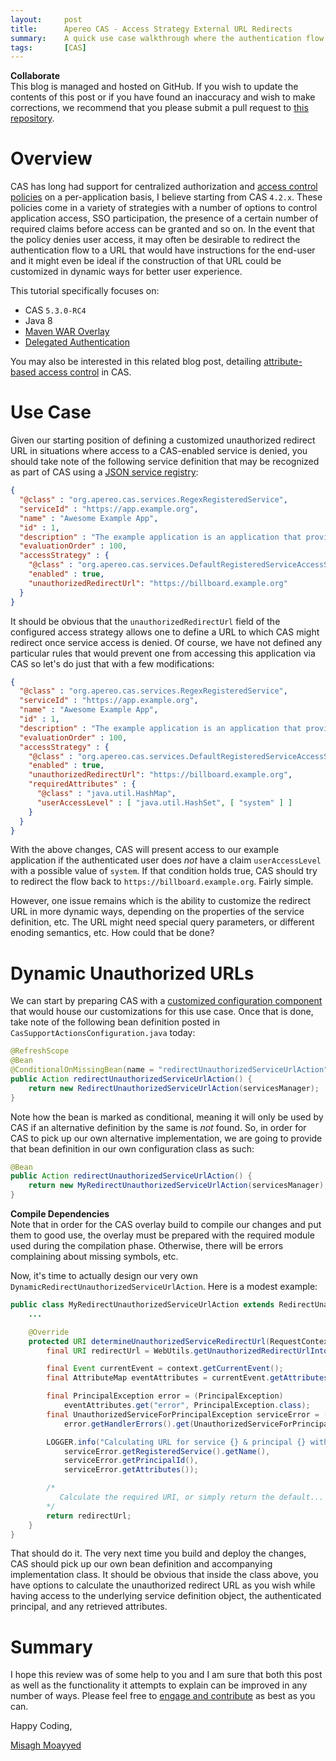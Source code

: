 ```yaml
---
layout:     post
title:      Apereo CAS - Access Strategy External URL Redirects
summary:    A quick use case walkthrough where the authentication flow in CAS is to be redirected to a customized external URL if service access is denied.
tags:       [CAS]
---
```


<div class="alert alert-success">
<strong>Collaborate</strong><br/>This blog is managed and hosted on GitHub. If you wish to update the contents of this post or if you have found an inaccuracy and wish to make corrections, we recommend that you please submit a pull request to <a href="https://github.com/apereo/apereo.github.io">this repository</a>.
</div>

# Overview

CAS has long had support for centralized authorization and [access control policies](https://apereo.github.io/cas/development/installation/Configuring-Service-Access-Strategy.html) on a per-application basis, I believe starting from CAS `4.2.x`. These policies come in a variety of strategies with a number of options to control application access, SSO participation, the presence of a certain number of required claims before access can be granted and so on. In the event that the policy denies user access, it may often be desirable to redirect the authentication flow to a URL that would have instructions for the end-user and it might even be ideal if the construction of that URL could be customized in dynamic ways for better user experience.

This tutorial specifically focuses on:

- CAS `5.3.0-RC4`
- Java 8
- [Maven WAR Overlay](https://github.com/apereo/cas-overlay-template)
- [Delegated Authentication](https://apereo.github.io/cas/development/integration/Delegate-Authentication.html)

You may also be interested in this related blog post, detailing [attribute-based access control](https://apereo.github.io/2018/02/20/cas-service-rbac-attributeresolution/) in CAS.

# Use Case

Given our starting position of defining a customized unauthorized redirect URL in situations where access to a CAS-enabled service is denied, you should take note of the following service definition that may be recognized as part of CAS using a [JSON service registry](https://apereo.github.io/cas/development/installation/JSON-Service-Management.html):

```json
{
  "@class" : "org.apereo.cas.services.RegexRegisteredService",
  "serviceId" : "https://app.example.org",
  "name" : "Awesome Example App",
  "id" : 1,
  "description" : "The example application is an application that provides examples",
  "evaluationOrder" : 100,
  "accessStrategy" : {
    "@class" : "org.apereo.cas.services.DefaultRegisteredServiceAccessStrategy",
    "enabled" : true,
    "unauthorizedRedirectUrl": "https://billboard.example.org"
  }
}
```

It should be obvious that the `unauthorizedRedirectUrl` field of the configured access strategy allows one to define a URL to which CAS might redirect once service access is denied. Of course, we have not defined any particular rules that would prevent one from accessing this application via CAS so let's do just that with a few modifications:

```json
{
  "@class" : "org.apereo.cas.services.RegexRegisteredService",
  "serviceId" : "https://app.example.org",
  "name" : "Awesome Example App",
  "id" : 1,
  "description" : "The example application is an application that provides examples",
  "evaluationOrder" : 100,
  "accessStrategy" : {
    "@class" : "org.apereo.cas.services.DefaultRegisteredServiceAccessStrategy",
    "enabled" : true,
    "unauthorizedRedirectUrl": "https://billboard.example.org",
    "requiredAttributes" : {
      "@class" : "java.util.HashMap",
      "userAccessLevel" : [ "java.util.HashSet", [ "system" ] ]
    }
  }
}
```

With the above changes, CAS will present access to our example application if the authenticated user does *not* have a claim `userAccessLevel` with a possible value of `system`. If that condition holds true, CAS should try to redirect the flow back to `https://billboard.example.org`. Fairly simple.

However, one issue remains which is the ability to customize the redirect URL in more dynamic ways, depending on the properties of the service definition, etc. The URL might need special query parameters, or different enoding semantics, etc. How could that be done?

# Dynamic Unauthorized URLs

We can start by preparing CAS with a [customized configuration component](https://apereo.github.io/cas/development/installation/Configuration-Management-Extensions.html) that would house our customizations for this use case. Once that is done, take note of the following bean definition posted in `CasSupportActionsConfiguration.java` today:


```java
@RefreshScope
@Bean
@ConditionalOnMissingBean(name = "redirectUnauthorizedServiceUrlAction")
public Action redirectUnauthorizedServiceUrlAction() {
    return new RedirectUnauthorizedServiceUrlAction(servicesManager);
}
```

Note how the bean is marked as conditional, meaning it will only be used by CAS if an alternative definition by the same is *not* found. So, in order for CAS to pick up our own alternative implementation, we are going to provide that bean definition in our own configuration class as such:

```java
@Bean
public Action redirectUnauthorizedServiceUrlAction() {
    return new MyRedirectUnauthorizedServiceUrlAction(servicesManager);
}
```

<div class="alert alert-info">
<strong>Compile Dependencies</strong><br/>Note that in order for the CAS overlay build to compile our changes and put them to good use, the overlay must be prepared with the required module used during the compilation phase. Otherwise, there will be errors complaining about missing symbols, etc.</div>

Now, it's time to actually design our very own `DynamicRedirectUnauthorizedServiceUrlAction`. Here is a modest example:

```java
public class MyRedirectUnauthorizedServiceUrlAction extends RedirectUnauthorizedServiceUrlAction {
    ...

    @Override
    protected URI determineUnauthorizedServiceRedirectUrl(RequestContext context) {
        final URI redirectUrl = WebUtils.getUnauthorizedRedirectUrlIntoFlowScope(context);

        final Event currentEvent = context.getCurrentEvent();
        final AttributeMap eventAttributes = currentEvent.getAttributes();

        final PrincipalException error = (PrincipalException)
            eventAttributes.get("error", PrincipalException.class);
        final UnauthorizedServiceForPrincipalException serviceError = (UnauthorizedServiceForPrincipalException)
            error.getHandlerErrors().get(UnauthorizedServiceForPrincipalException.class.getSimpleName());

        LOGGER.info("Calculating URL for service {} & principal {} with attributes {}",
            serviceError.getRegisteredService().getName(),
            serviceError.getPrincipalId(),
            serviceError.getAttributes());

        /*
           Calculate the required URI, or simply return the default...
        */
        return redirectUrl;
    }
}
```

That should do it. The very next time you build and deploy the changes, CAS should pick up our own bean definition and accompanying implementation class. It should be obvious that inside the class above, you have options to calculate the unauthorized redirect URL as you wish while having access to the underlying service definition object, the authenticated principal, and any retrieved attributes.

# Summary

I hope this review was of some help to you and I am sure that both this post as well as the functionality it attempts to explain can be improved in any number of ways. Please feel free to [engage and contribute](https://apereo.github.io/cas/developer/Contributor-Guidelines.html) as best as you can.

Happy Coding,

[Misagh Moayyed](https://twitter.com/misagh84)
